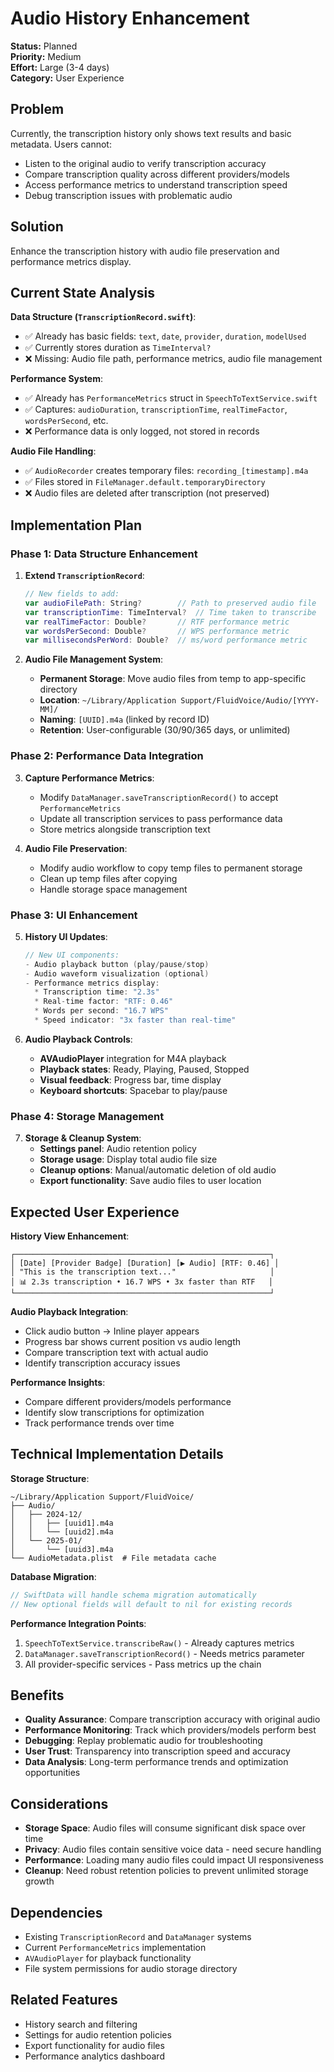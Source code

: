 # Audio History Enhancement

**Status:** Planned  
**Priority:** Medium  
**Effort:** Large (3-4 days)  
**Category:** User Experience  

## Problem

Currently, the transcription history only shows text results and basic metadata. Users cannot:
- Listen to the original audio to verify transcription accuracy
- Compare transcription quality across different providers/models
- Access performance metrics to understand transcription speed
- Debug transcription issues with problematic audio

## Solution

Enhance the transcription history with audio file preservation and performance metrics display.

## Current State Analysis

**Data Structure (`TranscriptionRecord.swift`)**:
- ✅ Already has basic fields: `text`, `date`, `provider`, `duration`, `modelUsed`
- ✅ Currently stores duration as `TimeInterval?`
- ❌ Missing: Audio file path, performance metrics, audio file management

**Performance System**:
- ✅ Already has `PerformanceMetrics` struct in `SpeechToTextService.swift`
- ✅ Captures: `audioDuration`, `transcriptionTime`, `realTimeFactor`, `wordsPerSecond`, etc.
- ❌ Performance data is only logged, not stored in records

**Audio File Handling**:
- ✅ `AudioRecorder` creates temporary files: `recording_[timestamp].m4a`
- ✅ Files stored in `FileManager.default.temporaryDirectory`
- ❌ Audio files are deleted after transcription (not preserved)

## Implementation Plan

### Phase 1: Data Structure Enhancement

1. **Extend `TranscriptionRecord`**:
   ```swift
   // New fields to add:
   var audioFilePath: String?        // Path to preserved audio file
   var transcriptionTime: TimeInterval?  // Time taken to transcribe
   var realTimeFactor: Double?       // RTF performance metric
   var wordsPerSecond: Double?       // WPS performance metric
   var millisecondsPerWord: Double?  // ms/word performance metric
   ```

2. **Audio File Management System**:
   - **Permanent Storage**: Move audio files from temp to app-specific directory
   - **Location**: `~/Library/Application Support/FluidVoice/Audio/[YYYY-MM]/`
   - **Naming**: `[UUID].m4a` (linked by record ID)
   - **Retention**: User-configurable (30/90/365 days, or unlimited)

### Phase 2: Performance Data Integration

3. **Capture Performance Metrics**:
   - Modify `DataManager.saveTranscriptionRecord()` to accept `PerformanceMetrics`
   - Update all transcription services to pass performance data
   - Store metrics alongside transcription text

4. **Audio File Preservation**:
   - Modify audio workflow to copy temp files to permanent storage
   - Clean up temp files after copying
   - Handle storage space management

### Phase 3: UI Enhancement

5. **History UI Updates**:
   ```swift
   // New UI components:
   - Audio playback button (play/pause/stop)
   - Audio waveform visualization (optional)
   - Performance metrics display:
     * Transcription time: "2.3s"
     * Real-time factor: "RTF: 0.46"
     * Words per second: "16.7 WPS"
     * Speed indicator: "3x faster than real-time"
   ```

6. **Audio Playback Controls**:
   - **AVAudioPlayer** integration for M4A playback
   - **Playback states**: Ready, Playing, Paused, Stopped
   - **Visual feedback**: Progress bar, time display
   - **Keyboard shortcuts**: Spacebar to play/pause

### Phase 4: Storage Management

7. **Storage & Cleanup System**:
   - **Settings panel**: Audio retention policy
   - **Storage usage**: Display total audio file size
   - **Cleanup options**: Manual/automatic deletion of old audio
   - **Export functionality**: Save audio files to user location

## Expected User Experience

**History View Enhancement**:
```
┌─────────────────────────────────────────────────────────┐
│ [Date] [Provider Badge] [Duration] [▶️ Audio] [RTF: 0.46] │
│ "This is the transcription text..."                     │
│ 📊 2.3s transcription • 16.7 WPS • 3x faster than RTF   │
└─────────────────────────────────────────────────────────┘
```

**Audio Playback Integration**:
- Click audio button → Inline player appears
- Progress bar shows current position vs audio length  
- Compare transcription text with actual audio
- Identify transcription accuracy issues

**Performance Insights**:
- Compare different providers/models performance
- Identify slow transcriptions for optimization
- Track performance trends over time

## Technical Implementation Details

**Storage Structure**:
```
~/Library/Application Support/FluidVoice/
├── Audio/
│   ├── 2024-12/
│   │   ├── [uuid1].m4a
│   │   └── [uuid2].m4a
│   └── 2025-01/
│       └── [uuid3].m4a
└── AudioMetadata.plist  # File metadata cache
```

**Database Migration**:
```swift
// SwiftData will handle schema migration automatically
// New optional fields will default to nil for existing records
```

**Performance Integration Points**:
1. `SpeechToTextService.transcribeRaw()` - Already captures metrics
2. `DataManager.saveTranscriptionRecord()` - Needs metrics parameter
3. All provider-specific services - Pass metrics up the chain

## Benefits

- **Quality Assurance**: Compare transcription accuracy with original audio
- **Performance Monitoring**: Track which providers/models perform best
- **Debugging**: Replay problematic audio for troubleshooting
- **User Trust**: Transparency into transcription speed and accuracy
- **Data Analysis**: Long-term performance trends and optimization opportunities

## Considerations

- **Storage Space**: Audio files will consume significant disk space over time
- **Privacy**: Audio files contain sensitive voice data - need secure handling
- **Performance**: Loading many audio files could impact UI responsiveness
- **Cleanup**: Need robust retention policies to prevent unlimited storage growth

## Dependencies

- Existing `TranscriptionRecord` and `DataManager` systems
- Current `PerformanceMetrics` implementation
- `AVAudioPlayer` for playback functionality
- File system permissions for audio storage directory

## Related Features

- History search and filtering
- Settings for audio retention policies
- Export functionality for audio files
- Performance analytics dashboard